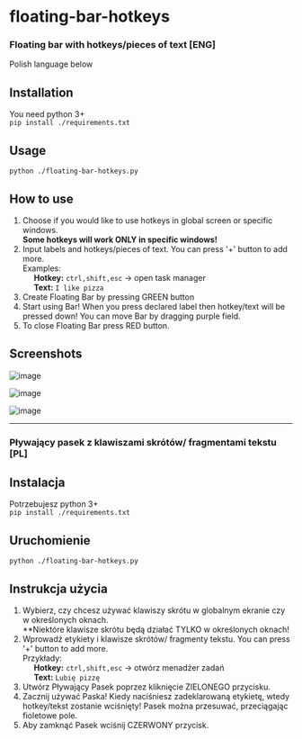 # floating-bar-hotkeys

### Floating bar with hotkeys/pieces of text [ENG]
Polish language below

## Installation
You need python 3+ </br>
`pip install ./requirements.txt`

## Usage
`python ./floating-bar-hotkeys.py`

## How to use

1. Choose if you would like to use hotkeys in global screen or specific windows. <br/>**Some hotkeys will work ONLY in specific windows!**
2. Input labels and hotkeys/pieces of text. You can press '+' button to add more.
<br/>Examples:
 </br>&nbsp;&nbsp;&nbsp;&nbsp; **Hotkey:**  `ctrl,shift,esc` -> open task manager
 </br>&nbsp;&nbsp;&nbsp;&nbsp; **Text:**  `I like pizza`
3. Create Floating Bar by pressing GREEN button
4. Start using Bar! When you press declared label then hotkey/text will be pressed down! You can move Bar by dragging purple field.
5. To close Floating Bar press RED button.

## Screenshots

![image](https://user-images.githubusercontent.com/57834846/213604541-48275a54-3531-449a-b1c6-7453eeb5792f.png)

![image](https://user-images.githubusercontent.com/57834846/213604678-9d5405ad-a9ed-4f04-9231-21614d7d7507.png)

![image](https://user-images.githubusercontent.com/57834846/213604739-991c6de0-b1ce-4c18-8036-2e6fe5292745.png)

***

### Pływający pasek z klawiszami skrótów/ fragmentami tekstu [PL]

## Instalacja
Potrzebujesz python 3+</br>
`pip install ./requirements.txt`

## Uruchomienie
`python ./floating-bar-hotkeys.py`

## Instrukcja użycia

1. Wybierz, czy chcesz używać klawiszy skrótu w globalnym ekranie czy w określonych oknach. <br/>**Niektóre klawisze skrótu będą działać TYLKO w określonych oknach!
2. Wprowadź etykiety i klawisze skrótów/ fragmenty tekstu. You can press '+' button to add more.
<br/>Przykłady:
 </br>&nbsp;&nbsp;&nbsp;&nbsp; **Hotkey:**  `ctrl,shift,esc` -> otwórz menadżer zadań
 </br>&nbsp;&nbsp;&nbsp;&nbsp; **Text:**  `Lubię pizzę`
3. Utwórz Pływający Pasek poprzez kliknięcie ZIELONEGO przycisku.
4. Zacznij używać Paska! Kiedy naciśniesz zadeklarowaną etykietę, wtedy hotkey/tekst zostanie wciśnięty! Pasek można przesuwać, przeciągając fioletowe pole.
5. Aby zamknąć Pasek wciśnij CZERWONY przycisk.

